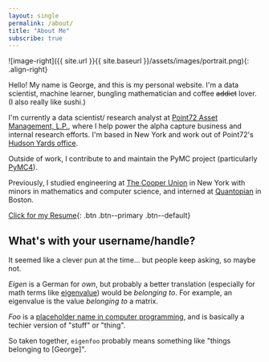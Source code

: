 ```yaml
---
layout: single
permalink: /about/
title: "About Me"
subscribe: true
---
```


![image-right]({{ site.url }}{{ site.baseurl }}/assets/images/portrait.png){: .align-right}

Hello! My name is George, and this is my personal website. I'm a data scientist,
machine learner, bungling mathematician and coffee ~~addict~~ lover. (I also
really like sushi.)

I'm currently a data scientist/ research analyst at [Point72 Asset Management,
L.P.](http://point72.com), where I help power the alpha capture business and
internal research efforts. I'm based in New York and work out of Point72's
[Hudson Yards office](https://www.hudsonyardsnewyork.com/work/55-hudson-yards).

Outside of work, I contribute to and maintain the PyMC project (particularly
[PyMC4](https://github.com/pymc-devs/pymc4)).

Previously, I studied engineering at [The Cooper
Union](http://cooper.edu/welcome) in New York with minors in mathematics and
computer science, and interned at [Quantopian](https://www.quantopian.com/) in
Boston.

[Click for my Resume](https://github.com/eigenfoo/eigenfoo.xyz/raw/master/assets/documents/resume.pdf){: .btn .btn--primary .btn--default}

## What's with your username/handle?

It seemed like a clever pun at the time... but people keep asking, so maybe not.

_Eigen_ is a German for _own_, but probably a better translation (especially for
math terms like
[eigenvalue](https://en.wikipedia.org/wiki/Eigenvalues_and_eigenvectors)) would
be _belonging to_. For example, an eigenvalue is the value _belonging to_ a
matrix.

_Foo_ is a [placeholder name in computer
programming](https://en.wikipedia.org/wiki/Foobar), and is basically a techier
version of "stuff" or "thing".

So taken together, `eigenfoo` probably means something like "things
belonging to [George]".
